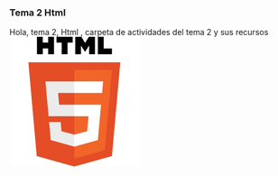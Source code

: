 ### Tema 2 Html
Hola, tema 2, Html , carpeta de actividades del tema 2 y sus recursos
<img src="html5.png" aling="center" alt="html_logo">
  
  
